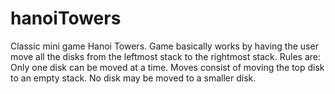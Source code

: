 # hanoiTowers

Classic mini game Hanoi Towers. Game basically works by having the user move all the disks from the leftmost stack to the rightmost stack. Rules are: 
Only one disk can be moved at a time.
Moves consist of moving the top disk to an empty stack. 
No disk may be moved to a smaller disk. 
